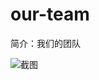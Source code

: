 # our-team

简介：我们的团队

![截图](https://img.alicdn.com/tfs/TB1YabDi8fH8KJjy1XbXXbLdXXa-1906-1210.png)





